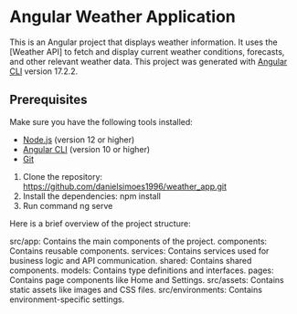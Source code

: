 # Angular Weather Application

This is an Angular project that displays weather information. It uses the [Weather API] to fetch and display current weather conditions, forecasts, and other relevant weather data.
This project was generated with [Angular CLI](https://github.com/angular/angular-cli) version 17.2.2.

## Prerequisites

Make sure you have the following tools installed:

- [Node.js](https://nodejs.org/) (version 12 or higher)
- [Angular CLI](https://angular.io/cli) (version 10 or higher)
- [Git](https://git-scm.com/)

1. Clone the repository: https://github.com/danielsimoes1996/weather_app.git
2. Install the dependencies: npm install
3. Run command ng serve


Here is a brief overview of the project structure:

src/app: Contains the main components of the project.
components: Contains reusable components.
services: Contains services used for business logic and API communication.
shared: Contains shared components.
models: Contains type definitions and interfaces.
pages: Contains page components like Home and Settings.
src/assets: Contains static assets like images and CSS files.
src/environments: Contains environment-specific settings.
